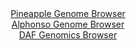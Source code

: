 <div id="Pineapple_Genome_Browser" align="center">
  <a href="https://igv.org/app/?sessionURL=blob:zZJda9swFIb_i6BlA8e2_BHHhjKcNGmTtF1ploWmFHNiy45aW_IkxW4S8t.nlY3ddNBcbAwkkA.S9Z5Hzx41REjKGYqQY2LfxBgZSK55O4OqLskNVESiKIdSEgMJkhNBWEpQtEc5SAXzuyt9cq1ULSPLoqruVMAKbkrXhAp2nEErzZRX1oCXJay4AMWFtPoCGm7Roum0ZAV1beq7XdO3MlBgQVmvOZPcqgkrklb_L_lVSgrCeEWSalMq.hog0Xl0xszM4VO8mMVpSqScku04O4un4_irO5wvL7qD5fzz5WLeXZzOaMFAbQQ5u213YnsTLocv8fLci2.bYAGzi5mPWXzinp8OX2oqiDzDAe55Xug6PQ2Gsoy8_E8960GP7HvszYqU5M99PNpN4SK4EvUIvgzaIpu_2XeIDgYqebrRHqB0LYII24Zrdw3f6XZ.LHHPsO1Q0xGcoujh0UBKQPqstz_skdrW2hYkybfNqzgG4iIjAkWd0LYDHIaO7wWeHYb4YOzRRpR_D.1ofhcGthM7TjfJaam0ylkiWS1NYMxs0twsdkeyLKYBZRMvC5e9CfcG8f2J07_04vX4WmXeWzRdWxPQl78.oG71PZn.iXfvCWKq1bGy3e_ap8FosL3SYHw9qZ78Bvee1pPlbdNMrv8I6ThAORcVKL1fV_TnT.saEBSY0oWGSrqiJVXbhWbJWxRhx9XyopSXXNuIRLH6YBu2gX37429J3cPj4Ts-">Pineapple Genome Browser</a>
</div>
<div id="Alphonso_Genome_Browser" align="center">
  <a href="https://igv.org/app/?sessionURL=blob:zZJda9swFIb_i6BlA8e2_JXYUEbapFn6uTT10qYUI9uyo0aWXEmOk4b896llYzcdNBcbA11IhyOd9331bMEKC0k4AxFwTOibEAIDyAVvp6iqKb5CFZYgKhCV2AACF1hglmEQbUGBpELxzYW.uVCqlpFlEVV3KsRKbkrXRBV64Qy10sx4ZZ1wSlHKBVJcSOtYoBW3SLnqtDhFdW3q2a7pWzlSyEK0XnAmuVVjViatfi_5VUpKzHiFk6qhirwJSLQerTE3C_SlP5v2swxLeY434_yofz7uf3eH8XwUnMzj66.zOJgdTknJkGoEPoqvR1O_uujd3qY3aunej4KriXLmS.iPD9zB4XBdE4HlEezCnueFPb.rgyEsx.v_ybNeZE_fl0Xj2X7uD9Zef7TuHX97hs2Bc3o7GD4tyz843xmA8qzRJIBsIboRtA3XDgzfCTqvW9gzbDvU.QhOQPTwaAAlULbU7Q9boDa15gVI_Ny8oWMALnIsQNQJbbsLw9Dxva5nhyHcGVvQCPr3wj2Nb8Ku7fQdJ0gKQpWGOU8kq6WJGDNXWWGWL3umedZMX8LUDeZ5PIkvnvizS8_YDBIfTt7Nsqf969FvH6iNfkTRP.HuI0JMle4LW2vfXw_ayejAOR7Vl3Tq6c0kSO.GmzG8W_B3I3oFab94Ci4qpHS_rujjT.JWSBDElC6siCQpoURtZjpJ3oIIOq4GF2Scck0iEGX6yTZsA_r259.AurvH3Q8-">Alphonso Genome Browser</a>
</div>


<div id="DAF_Genomics_Browser" align="center">
  <a href="https://ink-blot.github.io/?sessionURL=blob:tZNra9swFIb_i6D95Jt8tyEMN.3WtGUZdR1DSgmKfByb2pYryXObkP8.zesY7MIYdCAJiXN5X.lBB_QZuKhZh2JkG9gzMEYaEhUbU9L2DXwkLQgUl6QRoCEOJXDoKKD4gEoiJMlub1RlJWUvYtMsSKnvoGNtTYUhHIP0umCDrECl6rZBWrJnHRmFQVmrkiUxSdNXrBPMJJSCELpl9tDtNiNRy_fYZmoJm3ZoZD2pbpQJZawwSqLc1l0Bz38x8h.U1ajfJXmaTPXX8LIoZsn1Ilk5F9n6gz9fZ8vLPPPz07TedUQOHGZevZ2voJif3e29K9j61F8.jdUuzbF74pyfXjz3NQcxwwEOXTfyQwsdNdQwOigEiFYcx9jVAjvUbNfVX7eO56s34KxG8f2DhiQn9FGl3x.QfOkVKCTgaZiYaYjxAjiK9ciyAhxFtucGrhVF.Kgd0MCbNyb5PruNAstObNs3tqRV.mXdTM.nhH4NvhXGnzqr.a.YTuyz1FmNewgXeXt3vv90.bh01uHVDbVE8ltQXz_NHy9WMt4SqULfjq9YSKP0WujkDy7O8eH4BQ--">DAF Genomics Browser</a>
</div>

